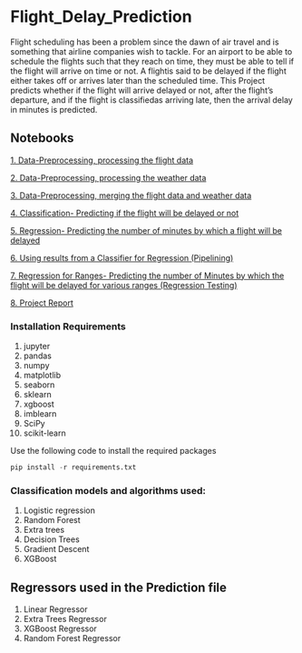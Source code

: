 # Flight_Delay_Prediction
Flight scheduling has been a problem since the dawn of air travel  and  is  something  that  airline  companies  wish  to  tackle.  For  an airport to be able to schedule the flights such that they reach on time, they must be able to tell if the flight will arrive on time or not. A flightis  said  to  be  delayed  if  the  flight  either  takes  off  or  arrives  later  than the scheduled time. This Project predicts whether if the flight will arrive delayed or not, after the flight’s departure, and if the flight is classifiedas arriving late, then the arrival delay in minutes is predicted.

## Notebooks 

[1. Data-Preprocessing, processing the flight data](https://github.com/GV-9wj/Flight_Delay_Prediction/blob/master/Datapreprocessing1_Flight_Data.ipynb)

[2. Data-Preprocessing, processing the weather data](https://github.com/GV-9wj/Flight_Delay_Prediction/blob/master/Datapreprocessing2_Weather_Data.ipynb)

[3. Data-Preprocessing, merging the flight data and weather data](https://github.com/GV-9wj/Flight_Delay_Prediction/blob/master/Datapreprocessing3_Merging_Data.ipynb)

[4. Classification- Predicting if the flight will be delayed or not](https://github.com/GV-9wj/Flight_Delay_Prediction/blob/master/Classification_Delayed_or_Not.ipynb)

[5. Regression- Predicting the number of minutes by which a flight will be delayed](https://github.com/GV-9wj/Flight_Delay_Prediction/blob/master/Prediction_in_Minutes.ipynb)

[6. Using results from a Classifier for Regression (Pipelining)](https://github.com/GV-9wj/Flight_Delay_Prediction/blob/master/Classification_And_Regression_Using_XGBOOST.ipynb)

[7. Regression for Ranges- Predicting the number of Minutes by which the flight will be delayed for various ranges (Regression Testing)](https://github.com/GV-9wj/Flight_Delay_Prediction/blob/master/Regression_For_Ranges.ipynb)

[8. Project Report](https://github.com/GV-9wj/Flight_Delay_Prediction/blob/master/FLIGHT_DELAY_PREDICTION_REPORT.pdf)

### Installation Requirements
1. jupyter
2. pandas
3. numpy
4. matplotlib
5. seaborn
6. sklearn
7. xgboost
8. imblearn
9. SciPy
10. scikit-learn

Use the following code to install the required packages
```python 
pip install -r requirements.txt
```

### Classification models and algorithms used:
1. Logistic regression 
2. Random Forest
3. Extra trees
4. Decision Trees
5. Gradient Descent 
5. XGBoost

## Regressors used in the Prediction file
1. Linear Regressor
2. Extra Trees Regressor
3. XGBoost Regressor
4. Random Forest Regressor

